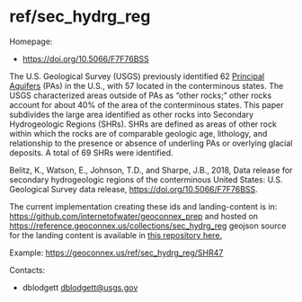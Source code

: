 ref/sec\_hydrg\_reg
===

Homepage:
* https://doi.org/10.5066/F7F76BSS

The U.S. Geological Survey (USGS) previously identified 62 [Principal Aquifers](https://www.usgs.gov/mission-areas/water-resources/science/principal-aquifers-united-states) (PAs) in the U.S., with 57 located in the conterminous states. The USGS characterized areas outside of PAs as “other rocks;” other rocks account for about 40% of the area of the conterminous states. This paper subdivides the large area identified as other rocks into Secondary Hydrogeologic Regions (SHRs). SHRs are defined as areas of other rock within which the rocks are of comparable geologic age, lithology, and relationship to the presence or absence of underling PAs or overlying glacial deposits. A total of 69 SHRs were identified.

Belitz, K., Watson, E., Johnson, T.D., and Sharpe, J.B., 2018, Data release for secondary hydrogeologic regions of the conterminous United States: U.S. Geological Survey data release, https://doi.org/10.5066/F7F76BSS.

The current implementation creating these ids and landing-content is in: https://github.com/internetofwater/geoconnex_prep and hosted on https://reference.geoconnex.us/collections/sec_hydrg_reg geojson source for the landing content is available in [this repository here.](https://github.com/internetofwater/geoconnex.us/blob/master/pygeoapi/ext_data/sec_hydrg_reg.geojson)

Example:
https://geoconnex.us/ref/sec_hydrg_reg/SHR47

Contacts:
* dblodgett <dblodgett@usgs.gov>
